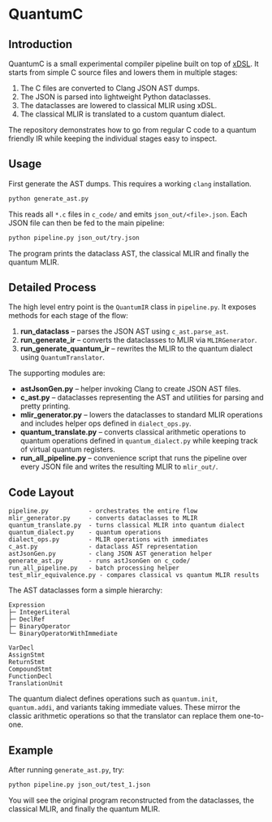 # QuantumC

## Introduction

QuantumC is a small experimental compiler pipeline built on top of [xDSL](https://github.com/xdsl-dev/xdsl). It starts from simple C source files and lowers them in multiple stages:

1. The C files are converted to Clang JSON AST dumps.
2. The JSON is parsed into lightweight Python dataclasses.
3. The dataclasses are lowered to classical MLIR using xDSL.
4. The classical MLIR is translated to a custom quantum dialect.

The repository demonstrates how to go from regular C code to a quantum friendly IR while keeping the individual stages easy to inspect.

## Usage

First generate the AST dumps. This requires a working `clang` installation.

```bash
python generate_ast.py
```

This reads all `*.c` files in `c_code/` and emits `json_out/<file>.json`.
Each JSON file can then be fed to the main pipeline:

```bash
python pipeline.py json_out/try.json
```

The program prints the dataclass AST, the classical MLIR and finally the quantum MLIR.

## Detailed Process

The high level entry point is the `QuantumIR` class in `pipeline.py`.
It exposes methods for each stage of the flow:

1. **run_dataclass** – parses the JSON AST using `c_ast.parse_ast`.
2. **run_generate_ir** – converts the dataclasses to MLIR via `MLIRGenerator`.
3. **run_generate_quantum_ir** – rewrites the MLIR to the quantum dialect using `QuantumTranslator`.

The supporting modules are:

- **astJsonGen.py** – helper invoking Clang to create JSON AST files.
- **c_ast.py** – dataclasses representing the AST and utilities for parsing and pretty printing.
- **mlir_generator.py** – lowers the dataclasses to standard MLIR operations and includes helper ops defined in `dialect_ops.py`.
- **quantum_translate.py** – converts classical arithmetic operations to quantum operations defined in `quantum_dialect.py` while keeping track of virtual quantum registers.
- **run_all_pipeline.py** – convenience script that runs the pipeline over every JSON file and writes the resulting MLIR to `mlir_out/`.

## Code Layout

```
pipeline.py           - orchestrates the entire flow
mlir_generator.py     - converts dataclasses to MLIR
quantum_translate.py  - turns classical MLIR into quantum dialect
quantum_dialect.py    - quantum operations
dialect_ops.py        - MLIR operations with immediates
c_ast.py              - dataclass AST representation
astJsonGen.py         - clang JSON AST generation helper
generate_ast.py       - runs astJsonGen on c_code/
run_all_pipeline.py   - batch processing helper
test_mlir_equivalence.py - compares classical vs quantum MLIR results
```

The AST dataclasses form a simple hierarchy:

```
Expression
├─ IntegerLiteral
├─ DeclRef
├─ BinaryOperator
└─ BinaryOperatorWithImmediate

VarDecl
AssignStmt
ReturnStmt
CompoundStmt
FunctionDecl
TranslationUnit
```

The quantum dialect defines operations such as `quantum.init`, `quantum.addi`, and variants taking immediate values. These mirror the classic arithmetic operations so that the translator can replace them one-to-one.

## Example

After running `generate_ast.py`, try:

```bash
python pipeline.py json_out/test_1.json
```

You will see the original program reconstructed from the dataclasses, the classical MLIR, and finally the quantum MLIR.


